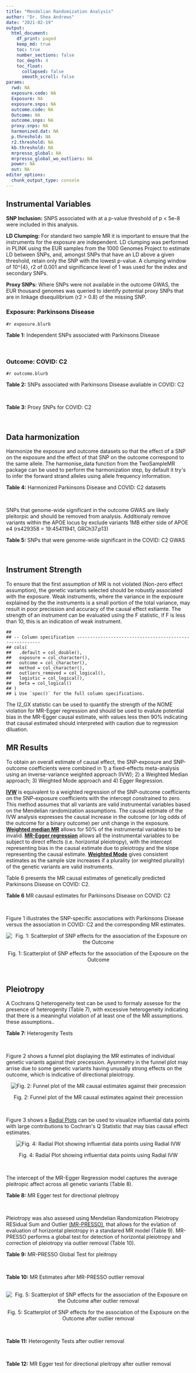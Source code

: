 ```yaml
---
title: "Mendelian Randomization Analysis"
author: "Dr. Shea Andrews"
date: "2021-02-19"
output:
  html_document:
    df_print: paged
    keep_md: true
    toc: true
    number_sections: false
    toc_depth: 4
    toc_float:
      collapsed: false
      smooth_scroll: false
params:
  rwd: NA
  exposure.code: NA
  Exposure: NA
  exposure.snps: NA
  outcome.code: NA
  Outcome: NA
  outcome.snps: NA
  proxy.snps: NA
  harmonized.dat: NA
  p.threshold: NA
  r2.threshold: NA
  kb.threshold: NA
  mrpresso_global: NA
  mrpresso_global_wo_outliers: NA
  power: NA
  out: NA
editor_options:
  chunk_output_type: console
---
```







## Instrumental Variables
**SNP Inclusion:** SNPS associated with at a p-value threshold of p < 5e-8 were included in this analysis.
<br>

**LD Clumping:** For standard two sample MR it is important to ensure that the instruments for the exposure are independent. LD clumping was performed in PLINK using the EUR samples from the 1000 Genomes Project to estimate LD between SNPs, and, amongst SNPs that have an LD above a given threshold, retain only the SNP with the lowest p-value. A clumping window of 10^{4}, r2 of 0.001 and significance level of 1 was used for the index and secondary SNPs.
<br>

**Proxy SNPs:** Where SNPs were not available in the outcome GWAS, the EUR thousand genomes was queried to identify potential proxy SNPs that are in linkage disequilibrium (r2 > 0.8) of the missing SNP.
<br>

### Exposure: Parkinsons Disease
`#r exposure.blurb`
<br>

**Table 1:** Independent SNPs associated with Parkinsons Disease
<div data-pagedtable="false">
  <script data-pagedtable-source type="application/json">
{"columns":[{"label":["SNP"],"name":[1],"type":["chr"],"align":["left"]},{"label":["CHROM"],"name":[2],"type":["dbl"],"align":["right"]},{"label":["POS"],"name":[3],"type":["dbl"],"align":["right"]},{"label":["REF"],"name":[4],"type":["chr"],"align":["left"]},{"label":["ALT"],"name":[5],"type":["chr"],"align":["left"]},{"label":["AF"],"name":[6],"type":["dbl"],"align":["right"]},{"label":["BETA"],"name":[7],"type":["dbl"],"align":["right"]},{"label":["SE"],"name":[8],"type":["dbl"],"align":["right"]},{"label":["Z"],"name":[9],"type":["dbl"],"align":["right"]},{"label":["P"],"name":[10],"type":["dbl"],"align":["right"]},{"label":["N"],"name":[11],"type":["dbl"],"align":["right"]},{"label":["TRAIT"],"name":[12],"type":["chr"],"align":["left"]}],"data":[{"1":"rs35749011","2":"1","3":"155135036","4":"G","5":"A","6":"0.0191","7":"0.7508","8":"0.0659","9":"11.393020","10":"5.022e-30","11":"482730","12":"parkinsons_disease"},{"1":"rs823106","2":"1","3":"205656453","4":"G","5":"C","6":"0.8488","7":"-0.1492","8":"0.0239","9":"-6.242678","10":"4.100e-10","11":"482730","12":"parkinsons_disease"},{"1":"rs4488803","2":"3","3":"58218352","4":"G","5":"A","6":"0.3746","7":"-0.1136","8":"0.0199","9":"-5.708543","10":"1.076e-08","11":"482730","12":"parkinsons_disease"},{"1":"rs34311866","2":"4","3":"951947","4":"T","5":"C","6":"0.1958","7":"0.2272","8":"0.0231","9":"9.835500","10":"7.974e-23","11":"482730","12":"parkinsons_disease"},{"1":"rs4698412","2":"4","3":"15737348","4":"G","5":"A","6":"0.5530","7":"0.1258","8":"0.0168","9":"7.488095","10":"7.049e-14","11":"482730","12":"parkinsons_disease"},{"1":"rs7695720","2":"4","3":"77183300","4":"A","5":"C","6":"0.2091","7":"-0.1255","8":"0.0208","9":"-6.033650","10":"1.528e-09","11":"482730","12":"parkinsons_disease"},{"1":"rs356203","2":"4","3":"90666041","4":"C","5":"T","6":"0.6169","7":"-0.2398","8":"0.0178","9":"-13.471910","10":"3.007e-41","11":"482730","12":"parkinsons_disease"},{"1":"rs75646569","2":"5","3":"60345424","4":"T","5":"G","6":"0.1117","7":"0.1916","8":"0.0266","9":"7.203010","10":"5.618e-13","11":"482730","12":"parkinsons_disease"},{"1":"rs35265698","2":"6","3":"32561334","4":"C","5":"G","6":"0.1547","7":"-0.2000","8":"0.0303","9":"-6.600660","10":"3.927e-11","11":"480593","12":"parkinsons_disease"},{"1":"rs858295","2":"7","3":"23245569","4":"A","5":"G","6":"0.3947","7":"-0.1039","8":"0.0176","9":"-5.903410","10":"3.831e-09","11":"482730","12":"parkinsons_disease"},{"1":"rs620490","2":"8","3":"16697579","4":"T","5":"G","6":"0.2762","7":"-0.1174","8":"0.0190","9":"-6.178950","10":"6.456e-10","11":"482730","12":"parkinsons_disease"},{"1":"rs144814361","2":"10","3":"121410917","4":"C","5":"T","6":"0.0174","7":"0.4411","8":"0.0680","9":"6.486765","10":"9.065e-11","11":"482730","12":"parkinsons_disease"},{"1":"rs75505347","2":"12","3":"40885549","4":"C","5":"T","6":"0.0195","7":"0.3917","8":"0.0674","9":"5.811573","10":"6.117e-09","11":"482730","12":"parkinsons_disease"},{"1":"rs10847864","2":"12","3":"123326598","4":"G","5":"T","6":"0.3625","7":"0.1274","8":"0.0179","9":"7.117318","10":"9.812e-13","11":"482730","12":"parkinsons_disease"},{"1":"rs4774417","2":"15","3":"61993702","4":"G","5":"A","6":"0.7397","7":"0.1052","8":"0.0192","9":"5.479167","10":"4.626e-08","11":"482730","12":"parkinsons_disease"},{"1":"rs12934900","2":"16","3":"30923602","4":"A","5":"T","6":"0.6571","7":"0.1215","8":"0.0184","9":"6.603260","10":"4.331e-11","11":"482730","12":"parkinsons_disease"},{"1":"rs4566208","2":"17","3":"16010920","4":"A","5":"G","6":"0.5659","7":"-0.0957","8":"0.0174","9":"-5.500000","10":"3.884e-08","11":"482730","12":"parkinsons_disease"},{"1":"rs58879558","2":"17","3":"44095467","4":"T","5":"C","6":"0.2229","7":"-0.2383","8":"0.0250","9":"-9.532000","10":"1.363e-21","11":"482730","12":"parkinsons_disease"},{"1":"rs4588066","2":"18","3":"40672964","4":"G","5":"A","6":"0.3260","7":"0.1046","8":"0.0178","9":"5.876404","10":"4.453e-09","11":"482730","12":"parkinsons_disease"}],"options":{"columns":{"min":{},"max":[10]},"rows":{"min":[10],"max":[10]},"pages":{}}}
  </script>
</div>
<br>

### Outcome: COVID: C2
`#r outcome.blurb`
<br>

**Table 2:** SNPs associated with Parkinsons Disease avaliable in COVID: C2
<div data-pagedtable="false">
  <script data-pagedtable-source type="application/json">
{"columns":[{"label":["SNP"],"name":[1],"type":["chr"],"align":["left"]},{"label":["CHROM"],"name":[2],"type":["dbl"],"align":["right"]},{"label":["POS"],"name":[3],"type":["dbl"],"align":["right"]},{"label":["REF"],"name":[4],"type":["chr"],"align":["left"]},{"label":["ALT"],"name":[5],"type":["chr"],"align":["left"]},{"label":["AF"],"name":[6],"type":["dbl"],"align":["right"]},{"label":["BETA"],"name":[7],"type":["dbl"],"align":["right"]},{"label":["SE"],"name":[8],"type":["dbl"],"align":["right"]},{"label":["Z"],"name":[9],"type":["dbl"],"align":["right"]},{"label":["P"],"name":[10],"type":["dbl"],"align":["right"]},{"label":["N"],"name":[11],"type":["dbl"],"align":["right"]},{"label":["TRAIT"],"name":[12],"type":["chr"],"align":["left"]}],"data":[{"1":"rs35749011","2":"1","3":"155135036","4":"G","5":"A","6":"0.02045","7":"0.00641100","8":"0.0428460","9":"0.14962890","10":"0.8811000","11":"1074295","12":"COVID_C2__EUR_w/o_UKBB"},{"1":"rs823106","2":"1","3":"205656453","4":"G","5":"C","6":"0.85850","7":"0.01125000","8":"0.0128170","9":"0.87774050","10":"0.3801000","11":"1342724","12":"COVID_C2__EUR_w/o_UKBB"},{"1":"rs4488803","2":"3","3":"58218352","4":"G","5":"A","6":"0.41690","7":"-0.00915260","8":"0.0094521","9":"-0.96831392","10":"0.3329000","11":"1337736","12":"COVID_C2__EUR_w/o_UKBB"},{"1":"rs34311866","2":"4","3":"951947","4":"T","5":"C","6":"0.20060","7":"0.00337080","8":"0.0128640","9":"0.26203358","10":"0.7933000","11":"1348343","12":"COVID_C2__EUR_w/o_UKBB"},{"1":"rs4698412","2":"4","3":"15737348","4":"G","5":"A","6":"0.55480","7":"-0.00076993","8":"0.0090171","9":"-0.08538555","10":"0.9320000","11":"1348343","12":"COVID_C2__EUR_w/o_UKBB"},{"1":"rs7695720","2":"4","3":"77183300","4":"A","5":"C","6":"0.20870","7":"-0.04168200","8":"0.0115000","9":"-3.62452174","10":"0.0002895","11":"1337623","12":"COVID_C2__EUR_w/o_UKBB"},{"1":"rs356203","2":"4","3":"90666041","4":"C","5":"T","6":"0.63150","7":"0.01444900","8":"0.0093597","9":"1.54374606","10":"0.1226000","11":"1277282","12":"COVID_C2__EUR_w/o_UKBB"},{"1":"rs75646569","2":"5","3":"60345424","4":"T","5":"G","6":"0.11320","7":"0.01355400","8":"0.0143450","9":"0.94485884","10":"0.3447000","11":"1348702","12":"COVID_C2__EUR_w/o_UKBB"},{"1":"rs35265698","2":"6","3":"32561334","4":"C","5":"G","6":"0.17280","7":"-0.03856000","8":"0.0129090","9":"-2.98706329","10":"0.0028180","11":"1153247","12":"COVID_C2__EUR_w/o_UKBB"},{"1":"rs858295","2":"7","3":"23245569","4":"A","5":"G","6":"0.39300","7":"-0.00353790","8":"0.0091784","9":"-0.38545934","10":"0.6999000","11":"1348702","12":"COVID_C2__EUR_w/o_UKBB"},{"1":"rs620490","2":"8","3":"16697579","4":"T","5":"G","6":"0.29700","7":"0.00473560","8":"0.0100270","9":"0.47228483","10":"0.6367000","11":"1276013","12":"COVID_C2__EUR_w/o_UKBB"},{"1":"rs144814361","2":"10","3":"121410917","4":"C","5":"T","6":"0.02237","7":"0.07243000","8":"0.0402570","9":"1.79919020","10":"0.0719900","11":"1303469","12":"COVID_C2__EUR_w/o_UKBB"},{"1":"rs75505347","2":"12","3":"40885549","4":"C","5":"T","6":"0.02509","7":"-0.01975800","8":"0.0334990","9":"-0.58980865","10":"0.5553000","11":"1342060","12":"COVID_C2__EUR_w/o_UKBB"},{"1":"rs10847864","2":"12","3":"123326598","4":"G","5":"T","6":"0.33870","7":"0.00152300","8":"0.0131410","9":"0.11589681","10":"0.9077000","11":"960229","12":"COVID_C2__EUR_w/o_UKBB"},{"1":"rs4774417","2":"15","3":"61993702","4":"G","5":"A","6":"0.69890","7":"0.01218500","8":"0.0104500","9":"1.16602871","10":"0.2436000","11":"1329166","12":"COVID_C2__EUR_w/o_UKBB"},{"1":"rs12934900","2":"16","3":"30923602","4":"A","5":"T","6":"0.63380","7":"0.00222520","8":"0.0097547","9":"0.22811568","10":"0.8196000","11":"1234273","12":"COVID_C2__EUR_w/o_UKBB"},{"1":"rs4566208","2":"17","3":"16010920","4":"A","5":"G","6":"0.55560","7":"0.00224870","8":"0.0116400","9":"0.19318729","10":"0.8468000","11":"1244597","12":"COVID_C2__EUR_w/o_UKBB"},{"1":"rs58879558","2":"17","3":"44095467","4":"T","5":"C","6":"0.21000","7":"-0.03998100","8":"0.0111040","9":"-3.60059438","10":"0.0003174","11":"1109632","12":"COVID_C2__EUR_w/o_UKBB"},{"1":"rs4588066","2":"18","3":"40672964","4":"G","5":"A","6":"0.33970","7":"0.00606220","8":"0.0096044","9":"0.63118987","10":"0.5279000","11":"1348702","12":"COVID_C2__EUR_w/o_UKBB"}],"options":{"columns":{"min":{},"max":[10]},"rows":{"min":[10],"max":[10]},"pages":{}}}
  </script>
</div>
<br>

**Table 3:** Proxy SNPs for COVID: C2
<div data-pagedtable="false">
  <script data-pagedtable-source type="application/json">
{"columns":[{"label":["proxy.outcome"],"name":[1],"type":["lgl"],"align":["right"]},{"label":["target_snp"],"name":[2],"type":["lgl"],"align":["right"]},{"label":["proxy_snp"],"name":[3],"type":["lgl"],"align":["right"]},{"label":["ld.r2"],"name":[4],"type":["lgl"],"align":["right"]},{"label":["Dprime"],"name":[5],"type":["lgl"],"align":["right"]},{"label":["ref.proxy"],"name":[6],"type":["lgl"],"align":["right"]},{"label":["alt.proxy"],"name":[7],"type":["lgl"],"align":["right"]},{"label":["CHROM"],"name":[8],"type":["lgl"],"align":["right"]},{"label":["POS"],"name":[9],"type":["lgl"],"align":["right"]},{"label":["ALT.proxy"],"name":[10],"type":["lgl"],"align":["right"]},{"label":["REF.proxy"],"name":[11],"type":["lgl"],"align":["right"]},{"label":["AF"],"name":[12],"type":["lgl"],"align":["right"]},{"label":["BETA"],"name":[13],"type":["lgl"],"align":["right"]},{"label":["SE"],"name":[14],"type":["lgl"],"align":["right"]},{"label":["P"],"name":[15],"type":["lgl"],"align":["right"]},{"label":["N"],"name":[16],"type":["lgl"],"align":["right"]},{"label":["ref"],"name":[17],"type":["lgl"],"align":["right"]},{"label":["alt"],"name":[18],"type":["lgl"],"align":["right"]},{"label":["ALT"],"name":[19],"type":["lgl"],"align":["right"]},{"label":["REF"],"name":[20],"type":["lgl"],"align":["right"]},{"label":["PHASE"],"name":[21],"type":["lgl"],"align":["right"]}],"data":[{"1":"NA","2":"NA","3":"NA","4":"NA","5":"NA","6":"NA","7":"NA","8":"NA","9":"NA","10":"NA","11":"NA","12":"NA","13":"NA","14":"NA","15":"NA","16":"NA","17":"NA","18":"NA","19":"NA","20":"NA","21":"NA"}],"options":{"columns":{"min":{},"max":[10]},"rows":{"min":[10],"max":[10]},"pages":{}}}
  </script>
</div>
<br>

## Data harmonization
Harmonize the exposure and outcome datasets so that the effect of a SNP on the exposure and the effect of that SNP on the outcome correspond to the same allele. The harmonise_data function from the TwoSampleMR package can be used to perform the harmonization step, by default it try's to infer the forward strand alleles using allele frequency information.
<br>

**Table 4:** Harmonized Parkinsons Disease and COVID: C2 datasets
<div data-pagedtable="false">
  <script data-pagedtable-source type="application/json">
{"columns":[{"label":["SNP"],"name":[1],"type":["chr"],"align":["left"]},{"label":["effect_allele.exposure"],"name":[2],"type":["chr"],"align":["left"]},{"label":["other_allele.exposure"],"name":[3],"type":["chr"],"align":["left"]},{"label":["effect_allele.outcome"],"name":[4],"type":["chr"],"align":["left"]},{"label":["other_allele.outcome"],"name":[5],"type":["chr"],"align":["left"]},{"label":["beta.exposure"],"name":[6],"type":["dbl"],"align":["right"]},{"label":["beta.outcome"],"name":[7],"type":["dbl"],"align":["right"]},{"label":["eaf.exposure"],"name":[8],"type":["dbl"],"align":["right"]},{"label":["eaf.outcome"],"name":[9],"type":["dbl"],"align":["right"]},{"label":["remove"],"name":[10],"type":["lgl"],"align":["right"]},{"label":["palindromic"],"name":[11],"type":["lgl"],"align":["right"]},{"label":["ambiguous"],"name":[12],"type":["lgl"],"align":["right"]},{"label":["id.outcome"],"name":[13],"type":["chr"],"align":["left"]},{"label":["chr.outcome"],"name":[14],"type":["dbl"],"align":["right"]},{"label":["pos.outcome"],"name":[15],"type":["dbl"],"align":["right"]},{"label":["se.outcome"],"name":[16],"type":["dbl"],"align":["right"]},{"label":["z.outcome"],"name":[17],"type":["dbl"],"align":["right"]},{"label":["pval.outcome"],"name":[18],"type":["dbl"],"align":["right"]},{"label":["samplesize.outcome"],"name":[19],"type":["dbl"],"align":["right"]},{"label":["outcome"],"name":[20],"type":["chr"],"align":["left"]},{"label":["mr_keep.outcome"],"name":[21],"type":["lgl"],"align":["right"]},{"label":["pval_origin.outcome"],"name":[22],"type":["chr"],"align":["left"]},{"label":["chr.exposure"],"name":[23],"type":["dbl"],"align":["right"]},{"label":["pos.exposure"],"name":[24],"type":["dbl"],"align":["right"]},{"label":["se.exposure"],"name":[25],"type":["dbl"],"align":["right"]},{"label":["z.exposure"],"name":[26],"type":["dbl"],"align":["right"]},{"label":["pval.exposure"],"name":[27],"type":["dbl"],"align":["right"]},{"label":["samplesize.exposure"],"name":[28],"type":["dbl"],"align":["right"]},{"label":["exposure"],"name":[29],"type":["chr"],"align":["left"]},{"label":["mr_keep.exposure"],"name":[30],"type":["lgl"],"align":["right"]},{"label":["pval_origin.exposure"],"name":[31],"type":["chr"],"align":["left"]},{"label":["id.exposure"],"name":[32],"type":["chr"],"align":["left"]},{"label":["action"],"name":[33],"type":["dbl"],"align":["right"]},{"label":["mr_keep"],"name":[34],"type":["lgl"],"align":["right"]},{"label":["pt"],"name":[35],"type":["dbl"],"align":["right"]},{"label":["pleitropy_keep"],"name":[36],"type":["lgl"],"align":["right"]},{"label":["mrpresso_RSSobs"],"name":[37],"type":["dbl"],"align":["right"]},{"label":["mrpresso_pval"],"name":[38],"type":["dbl"],"align":["right"]},{"label":["mrpresso_keep"],"name":[39],"type":["lgl"],"align":["right"]}],"data":[{"1":"rs10847864","2":"T","3":"G","4":"T","5":"G","6":"0.1274","7":"0.00152300","8":"0.3625","9":"0.33870","10":"FALSE","11":"FALSE","12":"FALSE","13":"mlAkh6","14":"12","15":"123326598","16":"0.0131410","17":"0.11589681","18":"0.9077000","19":"960229","20":"covidhgi2020C2v5alleurLeaveUKBB","21":"TRUE","22":"reported","23":"12","24":"123326598","25":"0.0179","26":"7.117318","27":"9.812e-13","28":"482730","29":"Nalls2019pd","30":"TRUE","31":"reported","32":"dzmTwE","33":"2","34":"TRUE","35":"5e-08","36":"TRUE","37":"2.013951e-05","38":"1.0000","39":"TRUE"},{"1":"rs12934900","2":"T","3":"A","4":"T","5":"A","6":"0.1215","7":"0.00222520","8":"0.6571","9":"0.63380","10":"FALSE","11":"TRUE","12":"FALSE","13":"mlAkh6","14":"16","15":"30923602","16":"0.0097547","17":"0.22811568","18":"0.8196000","19":"1234273","20":"covidhgi2020C2v5alleurLeaveUKBB","21":"TRUE","22":"reported","23":"16","24":"30923602","25":"0.0184","26":"6.603260","27":"4.331e-11","28":"482730","29":"Nalls2019pd","30":"TRUE","31":"reported","32":"dzmTwE","33":"2","34":"TRUE","35":"5e-08","36":"TRUE","37":"1.257402e-05","38":"1.0000","39":"TRUE"},{"1":"rs144814361","2":"T","3":"C","4":"T","5":"C","6":"0.4411","7":"0.07243000","8":"0.0174","9":"0.02237","10":"FALSE","11":"FALSE","12":"FALSE","13":"mlAkh6","14":"10","15":"121410917","16":"0.0402570","17":"1.79919020","18":"0.0719900","19":"1303469","20":"covidhgi2020C2v5alleurLeaveUKBB","21":"TRUE","22":"reported","23":"10","24":"121410917","25":"0.0680","26":"6.486765","27":"9.065e-11","28":"482730","29":"Nalls2019pd","30":"TRUE","31":"reported","32":"dzmTwE","33":"2","34":"TRUE","35":"5e-08","36":"TRUE","37":"2.883270e-03","38":"1.0000","39":"TRUE"},{"1":"rs34311866","2":"C","3":"T","4":"C","5":"T","6":"0.2272","7":"0.00337080","8":"0.1958","9":"0.20060","10":"FALSE","11":"FALSE","12":"FALSE","13":"mlAkh6","14":"4","15":"951947","16":"0.0128640","17":"0.26203358","18":"0.7933000","19":"1348343","20":"covidhgi2020C2v5alleurLeaveUKBB","21":"TRUE","22":"reported","23":"4","24":"951947","25":"0.0231","26":"9.835500","27":"7.974e-23","28":"482730","29":"Nalls2019pd","30":"TRUE","31":"reported","32":"dzmTwE","33":"2","34":"TRUE","35":"5e-08","36":"TRUE","37":"6.067016e-05","38":"1.0000","39":"TRUE"},{"1":"rs35265698","2":"G","3":"C","4":"G","5":"C","6":"-0.2000","7":"-0.03856000","8":"0.1547","9":"0.17280","10":"FALSE","11":"TRUE","12":"FALSE","13":"mlAkh6","14":"6","15":"32561334","16":"0.0129090","17":"-2.98706329","18":"0.0028180","19":"1153247","20":"covidhgi2020C2v5alleurLeaveUKBB","21":"TRUE","22":"reported","23":"6","24":"32561334","25":"0.0303","26":"-6.600660","27":"3.927e-11","28":"480593","29":"Nalls2019pd","30":"TRUE","31":"reported","32":"dzmTwE","33":"2","34":"TRUE","35":"5e-08","36":"TRUE","37":"9.777930e-04","38":"0.2850","39":"TRUE"},{"1":"rs356203","2":"T","3":"C","4":"T","5":"C","6":"-0.2398","7":"0.01444900","8":"0.6169","9":"0.63150","10":"FALSE","11":"FALSE","12":"FALSE","13":"mlAkh6","14":"4","15":"90666041","16":"0.0093597","17":"1.54374606","18":"0.1226000","19":"1277282","20":"covidhgi2020C2v5alleurLeaveUKBB","21":"TRUE","22":"reported","23":"4","24":"90666041","25":"0.0178","26":"-13.471910","27":"3.007e-41","28":"482730","29":"Nalls2019pd","30":"TRUE","31":"reported","32":"dzmTwE","33":"2","34":"TRUE","35":"5e-08","36":"TRUE","37":"9.534880e-04","38":"0.0228","39":"FALSE"},{"1":"rs35749011","2":"A","3":"G","4":"A","5":"G","6":"0.7508","7":"0.00641100","8":"0.0191","9":"0.02045","10":"FALSE","11":"FALSE","12":"FALSE","13":"mlAkh6","14":"1","15":"155135036","16":"0.0428460","17":"0.14962890","18":"0.8811000","19":"1074295","20":"covidhgi2020C2v5alleurLeaveUKBB","21":"TRUE","22":"reported","23":"1","24":"155135036","25":"0.0659","26":"11.393020","27":"5.022e-30","28":"482730","29":"Nalls2019pd","30":"TRUE","31":"reported","32":"dzmTwE","33":"2","34":"TRUE","35":"5e-08","36":"TRUE","37":"9.515236e-04","38":"1.0000","39":"TRUE"},{"1":"rs4488803","2":"A","3":"G","4":"A","5":"G","6":"-0.1136","7":"-0.00915260","8":"0.3746","9":"0.41690","10":"FALSE","11":"FALSE","12":"FALSE","13":"mlAkh6","14":"3","15":"58218352","16":"0.0094521","17":"-0.96831392","18":"0.3329000","19":"1337736","20":"covidhgi2020C2v5alleurLeaveUKBB","21":"TRUE","22":"reported","23":"3","24":"58218352","25":"0.0199","26":"-5.708543","27":"1.076e-08","28":"482730","29":"Nalls2019pd","30":"TRUE","31":"reported","32":"dzmTwE","33":"2","34":"TRUE","35":"5e-08","36":"TRUE","37":"1.636420e-05","38":"1.0000","39":"TRUE"},{"1":"rs4566208","2":"G","3":"A","4":"G","5":"A","6":"-0.0957","7":"0.00224870","8":"0.5659","9":"0.55560","10":"FALSE","11":"FALSE","12":"FALSE","13":"mlAkh6","14":"17","15":"16010920","16":"0.0116400","17":"0.19318729","18":"0.8468000","19":"1244597","20":"covidhgi2020C2v5alleurLeaveUKBB","21":"TRUE","22":"reported","23":"17","24":"16010920","25":"0.0174","26":"-5.500000","27":"3.884e-08","28":"482730","29":"Nalls2019pd","30":"TRUE","31":"reported","32":"dzmTwE","33":"2","34":"TRUE","35":"5e-08","36":"TRUE","37":"4.625827e-05","38":"1.0000","39":"TRUE"},{"1":"rs4588066","2":"A","3":"G","4":"A","5":"G","6":"0.1046","7":"0.00606220","8":"0.3260","9":"0.33970","10":"FALSE","11":"FALSE","12":"FALSE","13":"mlAkh6","14":"18","15":"40672964","16":"0.0096044","17":"0.63118987","18":"0.5279000","19":"1348702","20":"covidhgi2020C2v5alleurLeaveUKBB","21":"TRUE","22":"reported","23":"18","24":"40672964","25":"0.0178","26":"5.876404","27":"4.453e-09","28":"482730","29":"Nalls2019pd","30":"TRUE","31":"reported","32":"dzmTwE","33":"2","34":"TRUE","35":"5e-08","36":"TRUE","37":"1.580908e-06","38":"1.0000","39":"TRUE"},{"1":"rs4698412","2":"A","3":"G","4":"A","5":"G","6":"0.1258","7":"-0.00076993","8":"0.5530","9":"0.55480","10":"FALSE","11":"FALSE","12":"FALSE","13":"mlAkh6","14":"4","15":"15737348","16":"0.0090171","17":"-0.08538555","18":"0.9320000","19":"1348343","20":"covidhgi2020C2v5alleurLeaveUKBB","21":"TRUE","22":"reported","23":"4","24":"15737348","25":"0.0168","26":"7.488095","27":"7.049e-14","28":"482730","29":"Nalls2019pd","30":"TRUE","31":"reported","32":"dzmTwE","33":"2","34":"TRUE","35":"5e-08","36":"TRUE","37":"4.831842e-05","38":"1.0000","39":"TRUE"},{"1":"rs4774417","2":"A","3":"G","4":"A","5":"G","6":"0.1052","7":"0.01218500","8":"0.7397","9":"0.69890","10":"FALSE","11":"FALSE","12":"FALSE","13":"mlAkh6","14":"15","15":"61993702","16":"0.0104500","17":"1.16602871","18":"0.2436000","19":"1329166","20":"covidhgi2020C2v5alleurLeaveUKBB","21":"TRUE","22":"reported","23":"15","24":"61993702","25":"0.0192","26":"5.479167","27":"4.626e-08","28":"482730","29":"Nalls2019pd","30":"TRUE","31":"reported","32":"dzmTwE","33":"2","34":"TRUE","35":"5e-08","36":"TRUE","37":"5.644812e-05","38":"1.0000","39":"TRUE"},{"1":"rs58879558","2":"C","3":"T","4":"C","5":"T","6":"-0.2383","7":"-0.03998100","8":"0.2229","9":"0.21000","10":"FALSE","11":"FALSE","12":"FALSE","13":"mlAkh6","14":"17","15":"44095467","16":"0.0111040","17":"-3.60059438","18":"0.0003174","19":"1109632","20":"covidhgi2020C2v5alleurLeaveUKBB","21":"TRUE","22":"reported","23":"17","24":"44095467","25":"0.0250","26":"-9.532000","27":"1.363e-21","28":"482730","29":"Nalls2019pd","30":"TRUE","31":"reported","32":"dzmTwE","33":"2","34":"TRUE","35":"5e-08","36":"TRUE","37":"1.084336e-03","38":"0.0418","39":"FALSE"},{"1":"rs620490","2":"G","3":"T","4":"G","5":"T","6":"-0.1174","7":"0.00473560","8":"0.2762","9":"0.29700","10":"FALSE","11":"FALSE","12":"FALSE","13":"mlAkh6","14":"8","15":"16697579","16":"0.0100270","17":"0.47228483","18":"0.6367000","19":"1276013","20":"covidhgi2020C2v5alleurLeaveUKBB","21":"TRUE","22":"reported","23":"8","24":"16697579","25":"0.0190","26":"-6.178950","27":"6.456e-10","28":"482730","29":"Nalls2019pd","30":"TRUE","31":"reported","32":"dzmTwE","33":"2","34":"TRUE","35":"5e-08","36":"TRUE","37":"1.113533e-04","38":"1.0000","39":"TRUE"},{"1":"rs75505347","2":"T","3":"C","4":"T","5":"C","6":"0.3917","7":"-0.01975800","8":"0.0195","9":"0.02509","10":"FALSE","11":"FALSE","12":"FALSE","13":"mlAkh6","14":"12","15":"40885549","16":"0.0334990","17":"-0.58980865","18":"0.5553000","19":"1342060","20":"covidhgi2020C2v5alleurLeaveUKBB","21":"TRUE","22":"reported","23":"12","24":"40885549","25":"0.0674","26":"5.811573","27":"6.117e-09","28":"482730","29":"Nalls2019pd","30":"TRUE","31":"reported","32":"dzmTwE","33":"2","34":"TRUE","35":"5e-08","36":"TRUE","37":"1.545236e-03","38":"1.0000","39":"TRUE"},{"1":"rs75646569","2":"G","3":"T","4":"G","5":"T","6":"0.1916","7":"0.01355400","8":"0.1117","9":"0.11320","10":"FALSE","11":"FALSE","12":"FALSE","13":"mlAkh6","14":"5","15":"60345424","16":"0.0143450","17":"0.94485884","18":"0.3447000","19":"1348702","20":"covidhgi2020C2v5alleurLeaveUKBB","21":"TRUE","22":"reported","23":"5","24":"60345424","25":"0.0266","26":"7.203010","27":"5.618e-13","28":"482730","29":"Nalls2019pd","30":"TRUE","31":"reported","32":"dzmTwE","33":"2","34":"TRUE","35":"5e-08","36":"TRUE","37":"2.411930e-05","38":"1.0000","39":"TRUE"},{"1":"rs7695720","2":"C","3":"A","4":"C","5":"A","6":"-0.1255","7":"-0.04168200","8":"0.2091","9":"0.20870","10":"FALSE","11":"FALSE","12":"FALSE","13":"mlAkh6","14":"4","15":"77183300","16":"0.0115000","17":"-3.62452174","18":"0.0002895","19":"1337623","20":"covidhgi2020C2v5alleurLeaveUKBB","21":"TRUE","22":"reported","23":"4","24":"77183300","25":"0.0208","26":"-6.033650","27":"1.528e-09","28":"482730","29":"Nalls2019pd","30":"TRUE","31":"reported","32":"dzmTwE","33":"2","34":"TRUE","35":"5e-08","36":"TRUE","37":"1.371111e-03","38":"0.0171","39":"FALSE"},{"1":"rs823106","2":"C","3":"G","4":"C","5":"G","6":"-0.1492","7":"0.01125000","8":"0.8488","9":"0.85850","10":"FALSE","11":"TRUE","12":"FALSE","13":"mlAkh6","14":"1","15":"205656453","16":"0.0128170","17":"0.87774050","18":"0.3801000","19":"1342724","20":"covidhgi2020C2v5alleurLeaveUKBB","21":"TRUE","22":"reported","23":"1","24":"205656453","25":"0.0239","26":"-6.242678","27":"4.100e-10","28":"482730","29":"Nalls2019pd","30":"TRUE","31":"reported","32":"dzmTwE","33":"2","34":"TRUE","35":"5e-08","36":"TRUE","37":"3.545590e-04","38":"1.0000","39":"TRUE"},{"1":"rs858295","2":"G","3":"A","4":"G","5":"A","6":"-0.1039","7":"-0.00353790","8":"0.3947","9":"0.39300","10":"FALSE","11":"FALSE","12":"FALSE","13":"mlAkh6","14":"7","15":"23245569","16":"0.0091784","17":"-0.38545934","18":"0.6999000","19":"1348702","20":"covidhgi2020C2v5alleurLeaveUKBB","21":"TRUE","22":"reported","23":"7","24":"23245569","25":"0.0176","26":"-5.903410","27":"3.831e-09","28":"482730","29":"Nalls2019pd","30":"TRUE","31":"reported","32":"dzmTwE","33":"2","34":"TRUE","35":"5e-08","36":"TRUE","37":"1.737352e-06","38":"1.0000","39":"TRUE"}],"options":{"columns":{"min":{},"max":[10]},"rows":{"min":[10],"max":[10]},"pages":{}}}
  </script>
</div>
<br>

SNPs that genome-wide significant in the outcome GWAS are likely pleitorpic and should be removed from analysis. Additionaly remove variants within the APOE locus by exclude variants 1MB either side of APOE e4 (rs429358 = 19:45411941, GRCh37.p13)
<br>


**Table 5:** SNPs that were genome-wide significant in the COVID: C2 GWAS
<div data-pagedtable="false">
  <script data-pagedtable-source type="application/json">
{"columns":[{"label":["SNP"],"name":[1],"type":["chr"],"align":["left"]},{"label":["chr.outcome"],"name":[2],"type":["dbl"],"align":["right"]},{"label":["pos.outcome"],"name":[3],"type":["dbl"],"align":["right"]},{"label":["pval.exposure"],"name":[4],"type":["dbl"],"align":["right"]},{"label":["pval.outcome"],"name":[5],"type":["dbl"],"align":["right"]}],"data":[],"options":{"columns":{"min":{},"max":[10]},"rows":{"min":[10],"max":[10]},"pages":{}}}
  </script>
</div>
<br>


## Instrument Strength
To ensure that the first assumption of MR is not violated (Non-zero effect assumption), the genetic variants selected should be robustly associated with the exposure. Weak instruments, where the variance in the exposure explained by the the instruments is a small portion of the total variance, may result in poor precission and accuracy of the causal effect estiamte. The strength of an instrument can be evaluated using the F statistic, if F is less than 10, this is an indication of weak instrument.


```
## 
## -- Column specification --------------------------------------------------------
## cols(
##   .default = col_double(),
##   exposure = col_character(),
##   outcome = col_character(),
##   method = col_character(),
##   outliers_removed = col_logical(),
##   logistic = col_logical(),
##   beta = col_logical()
## )
## i Use `spec()` for the full column specifications.
```

<div data-pagedtable="false">
  <script data-pagedtable-source type="application/json">
{"columns":[{"label":["outliers_removed"],"name":[1],"type":["lgl"],"align":["right"]},{"label":["pve.exposure"],"name":[2],"type":["dbl"],"align":["right"]},{"label":["F"],"name":[3],"type":["dbl"],"align":["right"]},{"label":["Alpha"],"name":[4],"type":["dbl"],"align":["right"]},{"label":["NCP"],"name":[5],"type":["dbl"],"align":["right"]},{"label":["Power"],"name":[6],"type":["dbl"],"align":["right"]}],"data":[{"1":"FALSE","2":"0.002274430","3":"57.9154","4":"0.05","5":"14.298790","6":"0.9657277"},{"1":"TRUE","2":"0.001627833","3":"49.1911","4":"0.05","5":"6.750645","6":"0.7383427"}],"options":{"columns":{"min":{},"max":[10]},"rows":{"min":[10],"max":[10]},"pages":{}}}
  </script>
</div>

The I2_GX statistic can be used to quantify the strength of the NOME violation for MR-Egger regression and should be used to evalute potential bias in the MR-Egger causal estimate, with values less then 90% indicating that causal estimated should interpreted with caution due to regression diluation.

<div data-pagedtable="false">
  <script data-pagedtable-source type="application/json">
{"columns":[{"label":["outliers_removed"],"name":[1],"type":["lgl"],"align":["right"]},{"label":["Isq_gx"],"name":[2],"type":["dbl"],"align":["right"]}],"data":[{"1":"FALSE","2":"0.8202204"},{"1":"TRUE","2":"0.6029107"}],"options":{"columns":{"min":{},"max":[10]},"rows":{"min":[10],"max":[10]},"pages":{}}}
  </script>
</div>


## MR Results
To obtain an overall estimate of causal effect, the SNP-exposure and SNP-outcome coefficients were combined in 1) a fixed-effects meta-analysis using an inverse-variance weighted approach (IVW); 2) a Weighted Median approach; 3) Weighted Mode approach and 4) Egger Regression.


[**IVW**](https://doi.org/10.1002/gepi.21758) is equivalent to a weighted regression of the SNP-outcome coefficients on the SNP-exposure coefficients with the intercept constrained to zero. This method assumes that all variants are valid instrumental variables based on the Mendelian randomization assumptions. The causal estimate of the IVW analysis expresses the causal increase in the outcome (or log odds of the outcome for a binary outcome) per unit change in the exposure. [**Weighted median MR**](https://doi.org/10.1002/gepi.21965) allows for 50% of the instrumental variables to be invalid. [**MR-Egger regression**](https://doi.org/10.1093/ije/dyw220) allows all the instrumental variables to be subject to direct effects (i.e. horizontal pleiotropy), with the intercept representing bias in the causal estimate due to pleiotropy and the slope representing the causal estimate. [**Weighted Mode**](https://doi.org/10.1093/ije/dyx102) gives consistent estimates as the sample size increases if a plurality (or weighted plurality) of the genetic variants are valid instruments.
<br>



Table 6 presents the MR causal estimates of genetically predicted Parkinsons Disease on COVID: C2.
<br>

**Table 6** MR causaul estimates for Parkinsons Disease on COVID: C2
<div data-pagedtable="false">
  <script data-pagedtable-source type="application/json">
{"columns":[{"label":["id.exposure"],"name":[1],"type":["chr"],"align":["left"]},{"label":["id.outcome"],"name":[2],"type":["chr"],"align":["left"]},{"label":["outcome"],"name":[3],"type":["chr"],"align":["left"]},{"label":["exposure"],"name":[4],"type":["chr"],"align":["left"]},{"label":["method"],"name":[5],"type":["chr"],"align":["left"]},{"label":["nsnp"],"name":[6],"type":["int"],"align":["right"]},{"label":["b"],"name":[7],"type":["dbl"],"align":["right"]},{"label":["se"],"name":[8],"type":["dbl"],"align":["right"]},{"label":["pval"],"name":[9],"type":["dbl"],"align":["right"]}],"data":[{"1":"dzmTwE","2":"mlAkh6","3":"covidhgi2020C2v5alleurLeaveUKBB","4":"Nalls2019pd","5":"Inverse variance weighted (fixed effects)","6":"19","7":"0.046310079","8":"0.01620769","9":"0.004272741"},{"1":"dzmTwE","2":"mlAkh6","3":"covidhgi2020C2v5alleurLeaveUKBB","4":"Nalls2019pd","5":"Weighted median","6":"19","7":"0.014114045","8":"0.02599772","9":"0.587201776"},{"1":"dzmTwE","2":"mlAkh6","3":"covidhgi2020C2v5alleurLeaveUKBB","4":"Nalls2019pd","5":"Weighted mode","6":"19","7":"-0.008267217","8":"0.04000289","9":"0.838590858"},{"1":"dzmTwE","2":"mlAkh6","3":"covidhgi2020C2v5alleurLeaveUKBB","4":"Nalls2019pd","5":"MR Egger","6":"19","7":"0.033037107","8":"0.05825930","9":"0.578078290"}],"options":{"columns":{"min":{},"max":[10]},"rows":{"min":[10],"max":[10]},"pages":{}}}
  </script>
</div>
<br>

Figure 1 illustrates the SNP-specific associations with Parkinsons Disease versus the association in COVID: C2 and the corresponding MR estimates.
<br>

<div class="figure" style="text-align: center">
<img src="/sc/arion/projects/LOAD/shea/Projects/MRcovid/results/MRcovideurwoukbb/Nalls2019pd/covidhgi2020C2v5alleurLeaveUKBB/Nalls2019pd_5e-8_covidhgi2020C2v5alleurLeaveUKBB_MR_Analaysis_files/figure-html/scatter_plot-1.png" alt="Fig. 1: Scatterplot of SNP effects for the association of the Exposure on the Outcome"  />
<p class="caption">Fig. 1: Scatterplot of SNP effects for the association of the Exposure on the Outcome</p>
</div>
<br>


## Pleiotropy
A Cochrans Q heterogeneity test can be used to formaly assesse for the presence of heterogenity (Table 7), with excessive heterogeneity indicating that there is a meaningful violation of at least one of the MR assumptions.
these assumptions..
<br>

**Table 7:** Heterogenity Tests
<div data-pagedtable="false">
  <script data-pagedtable-source type="application/json">
{"columns":[{"label":["id.exposure"],"name":[1],"type":["chr"],"align":["left"]},{"label":["id.outcome"],"name":[2],"type":["chr"],"align":["left"]},{"label":["outcome"],"name":[3],"type":["chr"],"align":["left"]},{"label":["exposure"],"name":[4],"type":["chr"],"align":["left"]},{"label":["method"],"name":[5],"type":["chr"],"align":["left"]},{"label":["Q"],"name":[6],"type":["dbl"],"align":["right"]},{"label":["Q_df"],"name":[7],"type":["dbl"],"align":["right"]},{"label":["Q_pval"],"name":[8],"type":["dbl"],"align":["right"]}],"data":[{"1":"dzmTwE","2":"mlAkh6","3":"covidhgi2020C2v5alleurLeaveUKBB","4":"Nalls2019pd","5":"MR Egger","6":"37.62099","7":"17","8":"0.002770071"},{"1":"dzmTwE","2":"mlAkh6","3":"covidhgi2020C2v5alleurLeaveUKBB","4":"Nalls2019pd","5":"Inverse variance weighted","6":"37.75959","7":"18","8":"0.004167121"}],"options":{"columns":{"min":{},"max":[10]},"rows":{"min":[10],"max":[10]},"pages":{}}}
  </script>
</div>
<br>

Figure 2 shows a funnel plot displaying the MR estimates of individual genetic variants against their precession. Aysmmetry in the funnel plot may arrise due to some genetic variants having unusally strong effects on the outcome, which is indicative of directional pleiotropy.
<br>

<div class="figure" style="text-align: center">
<img src="/sc/arion/projects/LOAD/shea/Projects/MRcovid/results/MRcovideurwoukbb/Nalls2019pd/covidhgi2020C2v5alleurLeaveUKBB/Nalls2019pd_5e-8_covidhgi2020C2v5alleurLeaveUKBB_MR_Analaysis_files/figure-html/funnel_plot-1.png" alt="Fig. 2: Funnel plot of the MR causal estimates against their precession"  />
<p class="caption">Fig. 2: Funnel plot of the MR causal estimates against their precession</p>
</div>
<br>

Figure 3 shows a [Radial Plots](https://github.com/WSpiller/RadialMR) can be used to visualize influential data points with large contributions to Cochran's Q Statistic that may bias causal effect estimates.



<div class="figure" style="text-align: center">
<img src="/sc/arion/projects/LOAD/shea/Projects/MRcovid/results/MRcovideurwoukbb/Nalls2019pd/covidhgi2020C2v5alleurLeaveUKBB/Nalls2019pd_5e-8_covidhgi2020C2v5alleurLeaveUKBB_MR_Analaysis_files/figure-html/Radial_Plot-1.png" alt="Fig. 4: Radial Plot showing influential data points using Radial IVW"  />
<p class="caption">Fig. 4: Radial Plot showing influential data points using Radial IVW</p>
</div>
<br>

The intercept of the MR-Egger Regression model captures the average pleitropic affect across all genetic variants (Table 8).
<br>

**Table 8:** MR Egger test for directional pleitropy
<div data-pagedtable="false">
  <script data-pagedtable-source type="application/json">
{"columns":[{"label":["id.exposure"],"name":[1],"type":["chr"],"align":["left"]},{"label":["id.outcome"],"name":[2],"type":["chr"],"align":["left"]},{"label":["outcome"],"name":[3],"type":["chr"],"align":["left"]},{"label":["exposure"],"name":[4],"type":["chr"],"align":["left"]},{"label":["egger_intercept"],"name":[5],"type":["dbl"],"align":["right"]},{"label":["se"],"name":[6],"type":["dbl"],"align":["right"]},{"label":["pval"],"name":[7],"type":["dbl"],"align":["right"]}],"data":[{"1":"dzmTwE","2":"mlAkh6","3":"covidhgi2020C2v5alleurLeaveUKBB","4":"Nalls2019pd","5":"0.002394699","6":"0.009568711","7":"0.8053829"}],"options":{"columns":{"min":{},"max":[10]},"rows":{"min":[10],"max":[10]},"pages":{}}}
  </script>
</div>
<br>

Pleiotropy was also assesed using Mendelian Randomization Pleiotropy RESidual Sum and Outlier [(MR-PRESSO)](https://doi.org/10.1038/s41588-018-0099-7), that allows for the evlation of evaluation of horizontal pleiotropy in a standared MR model (Table 9). MR-PRESSO performs a global test for detection of horizontal pleiotropy and correction of pleiotropy via outlier removal (Table 10).
<br>

**Table 9:** MR-PRESSO Global Test for pleitropy
<div data-pagedtable="false">
  <script data-pagedtable-source type="application/json">
{"columns":[{"label":["id.exposure"],"name":[1],"type":["chr"],"align":["left"]},{"label":["id.outcome"],"name":[2],"type":["chr"],"align":["left"]},{"label":["outcome"],"name":[3],"type":["chr"],"align":["left"]},{"label":["exposure"],"name":[4],"type":["chr"],"align":["left"]},{"label":["pt"],"name":[5],"type":["dbl"],"align":["right"]},{"label":["outliers_removed"],"name":[6],"type":["lgl"],"align":["right"]},{"label":["n_outliers"],"name":[7],"type":["dbl"],"align":["right"]},{"label":["RSSobs"],"name":[8],"type":["dbl"],"align":["right"]},{"label":["pval"],"name":[9],"type":["dbl"],"align":["right"]}],"data":[{"1":"dzmTwE","2":"mlAkh6","3":"covidhgi2020C2v5alleurLeaveUKBB","4":"Nalls2019pd","5":"5e-08","6":"FALSE","7":"3","8":"45.26003","9":"0.003"}],"options":{"columns":{"min":{},"max":[10]},"rows":{"min":[10],"max":[10]},"pages":{}}}
  </script>
</div>
<br>


**Table 10:** MR Estimates after MR-PRESSO outlier removal
<div data-pagedtable="false">
  <script data-pagedtable-source type="application/json">
{"columns":[{"label":["id.exposure"],"name":[1],"type":["chr"],"align":["left"]},{"label":["id.outcome"],"name":[2],"type":["chr"],"align":["left"]},{"label":["outcome"],"name":[3],"type":["chr"],"align":["left"]},{"label":["exposure"],"name":[4],"type":["chr"],"align":["left"]},{"label":["method"],"name":[5],"type":["chr"],"align":["left"]},{"label":["nsnp"],"name":[6],"type":["int"],"align":["right"]},{"label":["b"],"name":[7],"type":["dbl"],"align":["right"]},{"label":["se"],"name":[8],"type":["dbl"],"align":["right"]},{"label":["pval"],"name":[9],"type":["dbl"],"align":["right"]}],"data":[{"1":"dzmTwE","2":"mlAkh6","3":"covidhgi2020C2v5alleurLeaveUKBB","4":"Nalls2019pd","5":"Inverse variance weighted (fixed effects)","6":"16","7":"0.03851765","8":"0.01972301","9":"0.05082789"},{"1":"dzmTwE","2":"mlAkh6","3":"covidhgi2020C2v5alleurLeaveUKBB","4":"Nalls2019pd","5":"Weighted median","6":"16","7":"0.01525114","8":"0.02830008","9":"0.58995034"},{"1":"dzmTwE","2":"mlAkh6","3":"covidhgi2020C2v5alleurLeaveUKBB","4":"Nalls2019pd","5":"Weighted mode","6":"16","7":"0.01239367","8":"0.03919969","9":"0.75623226"},{"1":"dzmTwE","2":"mlAkh6","3":"covidhgi2020C2v5alleurLeaveUKBB","4":"Nalls2019pd","5":"MR Egger","6":"16","7":"0.04887118","8":"0.04617157","9":"0.30776346"}],"options":{"columns":{"min":{},"max":[10]},"rows":{"min":[10],"max":[10]},"pages":{}}}
  </script>
</div>
<br>

<div class="figure" style="text-align: center">
<img src="/sc/arion/projects/LOAD/shea/Projects/MRcovid/results/MRcovideurwoukbb/Nalls2019pd/covidhgi2020C2v5alleurLeaveUKBB/Nalls2019pd_5e-8_covidhgi2020C2v5alleurLeaveUKBB_MR_Analaysis_files/figure-html/scatter_plot_outlier-1.png" alt="Fig. 5: Scatterplot of SNP effects for the association of the Exposure on the Outcome after outlier removal"  />
<p class="caption">Fig. 5: Scatterplot of SNP effects for the association of the Exposure on the Outcome after outlier removal</p>
</div>
<br>

**Table 11:** Heterogenity Tests after outlier removal
<div data-pagedtable="false">
  <script data-pagedtable-source type="application/json">
{"columns":[{"label":["id.exposure"],"name":[1],"type":["chr"],"align":["left"]},{"label":["id.outcome"],"name":[2],"type":["chr"],"align":["left"]},{"label":["outcome"],"name":[3],"type":["chr"],"align":["left"]},{"label":["exposure"],"name":[4],"type":["chr"],"align":["left"]},{"label":["method"],"name":[5],"type":["chr"],"align":["left"]},{"label":["Q"],"name":[6],"type":["dbl"],"align":["right"]},{"label":["Q_df"],"name":[7],"type":["dbl"],"align":["right"]},{"label":["Q_pval"],"name":[8],"type":["dbl"],"align":["right"]}],"data":[{"1":"dzmTwE","2":"mlAkh6","3":"covidhgi2020C2v5alleurLeaveUKBB","4":"Nalls2019pd","5":"MR Egger","6":"13.56367","7":"14","8":"0.4826974"},{"1":"dzmTwE","2":"mlAkh6","3":"covidhgi2020C2v5alleurLeaveUKBB","4":"Nalls2019pd","5":"Inverse variance weighted","6":"13.62518","7":"15","8":"0.5541253"}],"options":{"columns":{"min":{},"max":[10]},"rows":{"min":[10],"max":[10]},"pages":{}}}
  </script>
</div>
<br>

**Table 12:** MR Egger test for directional pleitropy after outlier removal
<div data-pagedtable="false">
  <script data-pagedtable-source type="application/json">
{"columns":[{"label":["id.exposure"],"name":[1],"type":["chr"],"align":["left"]},{"label":["id.outcome"],"name":[2],"type":["chr"],"align":["left"]},{"label":["outcome"],"name":[3],"type":["chr"],"align":["left"]},{"label":["exposure"],"name":[4],"type":["chr"],"align":["left"]},{"label":["egger_intercept"],"name":[5],"type":["dbl"],"align":["right"]},{"label":["se"],"name":[6],"type":["dbl"],"align":["right"]},{"label":["pval"],"name":[7],"type":["dbl"],"align":["right"]}],"data":[{"1":"dzmTwE","2":"mlAkh6","3":"covidhgi2020C2v5alleurLeaveUKBB","4":"Nalls2019pd","5":"-0.001719305","6":"0.006932507","7":"0.8077302"}],"options":{"columns":{"min":{},"max":[10]},"rows":{"min":[10],"max":[10]},"pages":{}}}
  </script>
</div>
<br>

